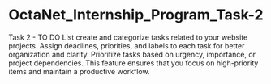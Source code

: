 # OctaNet_Internship_Program_Task-2
Task 2 - TO DO List create and categorize tasks related to your website projects. Assign deadlines, priorities, and labels to each task for better organization and clarity.  Prioritize tasks based on urgency, importance, or project dependencies. This feature ensures that you focus on high-priority items and maintain a productive workflow.  
